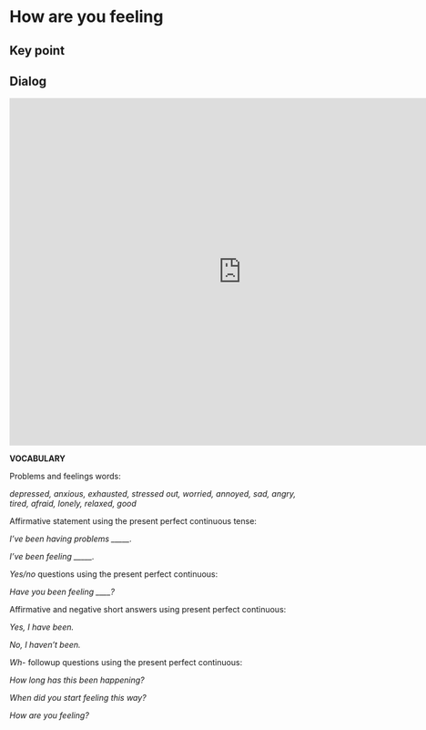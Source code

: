 # How are you feeling

## Key point



## Dialog

<iframe name="easyXDM_default9394_provider" id="easyXDM_default9394_provider" src="https://cns.ef-cdn.com/Juno/EvcContent/12/83/How_are_you_feeling/index.html?api_v=0.0.13&amp;accessKey=aed0eb52-e4ce-45db-ba81-e39a642f25cf&amp;attendanceToken=6fad4599-d324-42ad-abf2-f3ee7061ff2f&amp;xdm_e=https%3A%2F%2Fevc.ef.com.cn&amp;xdm_c=default9394&amp;xdm_p=1" frameborder="0" style="box-sizing: border-box; width: 813px; height: 609.75px;"></iframe>

**VOCABULARY**



Problems and feelings words: 

*depressed, anxious, exhausted, stressed out, worried, annoyed, sad, angry, tired, afraid, lonely, relaxed, good*



Affirmative statement using the present perfect continuous tense: 

*I’ve been having problems _____.*

*I’ve been feeling _____.*



*Yes/no* questions using the present perfect continuous: 

*Have you been feeling ____?*



Affirmative and negative short answers using present perfect continuous: 

*Yes, I have been.*

*No, I haven’t been.*



*Wh*- followup questions using the present perfect continuous: 

*How long has this been happening?*

*When did you start feeling this way?*

*How are you feeling?*